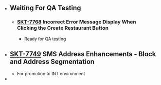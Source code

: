 - ## Waiting For QA Testing
	- ### [SKT-7768](https://wondersco.atlassian.net/browse/SKT-7768) Incorrect Error Message Display When Clicking the Create Restaurant Button
		- Ready for QA testing
- ## [SKT-7749](https://wondersco.atlassian.net/browse/SKT-7749) SMS Address Enhancements - Block and Address Segmentation
	- For promotion to INT environment
-